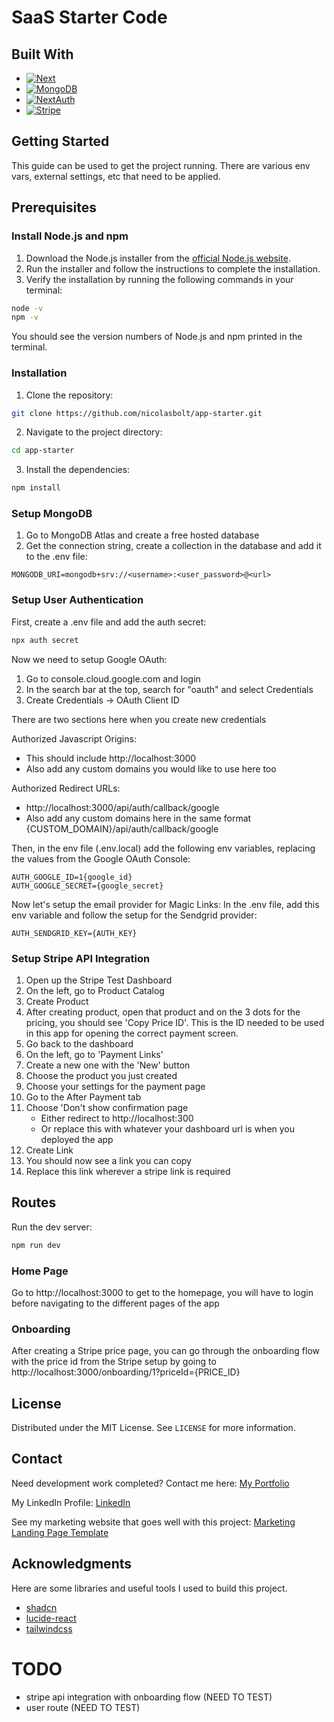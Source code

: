 # SaaS Starter Code

## Built With

* [![Next][Next.js]][Next-url]
* [![MongoDB][MongoDB]][MongoDB-url]
* [![NextAuth][NextAuth]][NextAuth-url]
* [![Stripe][Stripe]][Stripe-url]

[Next.js]: https://img.shields.io/badge/Next.js-000000?style=for-the-badge&logo=nextdotjs&logoColor=white
[Next-url]: https://nextjs.org/
[MongoDB]: https://img.shields.io/badge/MongoDB-47A248?style=for-the-badge&logo=mongodb&logoColor=white
[MongoDB-url]: https://www.mongodb.com/
[NextAuth]: https://img.shields.io/badge/NextAuth.js-000000?style=for-the-badge&logo=nextdotjs&logoColor=white
[NextAuth-url]: https://next-auth.js.org/
[Stripe]: https://img.shields.io/badge/Stripe-008CDD?style=for-the-badge&logo=stripe&logoColor=white
[Stripe-url]: https://stripe.com/


## Getting Started

This guide can be used to get the project running.  There are various env vars, external settings, etc that need to be applied.  

## Prerequisites

### Install Node.js and npm

1. Download the Node.js installer from the [official Node.js website](https://nodejs.org/).
2. Run the installer and follow the instructions to complete the installation.
3. Verify the installation by running the following commands in your terminal:

```bash
node -v
npm -v
```

You should see the version numbers of Node.js and npm printed in the terminal.

### Installation

1. Clone the repository:

```bash
git clone https://github.com/nicolasbolt/app-starter.git
```

2. Navigate to the project directory:

```bash
cd app-starter
```

3. Install the dependencies:

```bash
npm install
```

### Setup MongoDB

1. Go to MongoDB Atlas and create a free hosted database
2. Get the connection string, create a collection in the database and add it to the .env file:

`MONGODB_URI=mongodb+srv://<username>:<user_password>@<url>`



### Setup User Authentication

First, create a .env file and add the auth secret:

```bash
npx auth secret
```

Now we need to setup Google OAuth:

1. Go to console.cloud.google.com and login
2. In the search bar at the top, search for "oauth" and select Credentials
3. Create Credentials -> OAuth Client ID

There are two sections here when you create new credentials

Authorized Javascript Origins:
- This should include http://localhost:3000
- Also add any custom domains you would like to use here too

Authorized Redirect URLs:
- http://localhost:3000/api/auth/callback/google
- Also add any custom domains here in the same format {CUSTOM_DOMAIN}/api/auth/callback/google

Then, in the env file (.env.local) add the following env variables, replacing the values from the Google OAuth Console:

```
AUTH_GOOGLE_ID=1{google_id}
AUTH_GOOGLE_SECRET={google_secret}
```

Now let's setup the email provider for Magic Links:
In the .env file, add this env variable and follow the setup for the Sendgrid provider:

`AUTH_SENDGRID_KEY={AUTH_KEY}`

### Setup Stripe API Integration

1. Open up the Stripe Test Dashboard
2. On the left, go to Product Catalog
3. Create Product
4. After creating product, open that product and on the 3 dots for the pricing, you should see 'Copy Price ID'.  This is the ID needed to be used in this app for opening the correct payment screen.
5. Go back to the dashboard
6. On the left, go to 'Payment Links'
7. Create a new one with the 'New' button
8. Choose the product you just created
9. Choose your settings for the payment page
10. Go to the After Payment tab
11. Choose 'Don't show confirmation page
    - Either redirect to http://localhost:300
    - Or replace this with whatever your dashboard url is when you deployed the app
12. Create Link
13. You should now see a link you can copy
14. Replace this link wherever a stripe link is required

## Routes

Run the dev server:
```bash
npm run dev
```

### Home Page

Go to http://localhost:3000 to get to the homepage, you will have to login before navigating to the different pages of the app

### Onboarding

After creating a Stripe price page, you can go through the onboarding flow with the price id from the Stripe setup by going to http://localhost:3000/onboarding/1?priceId={PRICE_ID}

## License
Distributed under the MIT License.  See `LICENSE` for more information.

## Contact
Need development work completed?  Contact me here:
[My Portfolio](https://nicolasbolt.com)

My LinkedIn Profile:
[LinkedIn](https://www.linkedin.com/in/nicolas-bolt-59a523131/)

See my marketing website that goes well with this project:
[Marketing Landing Page Template](https://github.com/nicolasbolt/marketing-boilerplate)

## Acknowledgments
Here are some libraries and useful tools I used to build this project.

* [shadcn](https://github.com/shadcn)
* [lucide-react](https://github.com/lucide-icons/lucide)
* [tailwindcss](https://tailwindcss.com/)


# TODO
- stripe api integration with onboarding flow (NEED TO TEST)
- user route (NEED TO TEST)
